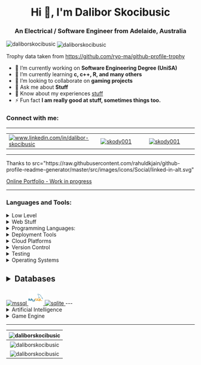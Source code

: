 <h1 align="center">Hi 👋, I'm Dalibor Skocibusic</h1>

<h3 align="center">An Electrical / Software Engineer from Adelaide, Australia</h3>

<!-- <p align="left"> -->
<img src="https://komarev.com/ghpvc/?username=daliborskocibusic&label=Profile%20views&color=0e75b6&style=flat" alt="daliborskocibusic" />

<!-- <p align="left">
  <a href="https://github.com/ryo-ma/github-profile-trophy">
    <img src="https://github-profile-trophy.vercel.app/?username=daliborskocibusic" alt="daliborskocibusic" />
  </a>
</p> -->
<!-- <p align="right">Stuff -->

<!-- [![trophy](https://github-profile-trophy.vercel.app/?username=daliborskocibusic&theme=onedark&margin-w=15&margin-h=15&row=1)](https://github.com//github-profile-trophy) -->

<img align="center" src="https://github-profile-trophy.vercel.app/?username=daliborskocibusic&theme=onedark&margin-w=20&margin-h=20&row=1" alt="daliborskocibusic" />

Trophy data taken from https://github.com/ryo-ma/github-profile-trophy

-   🔭 I’m currently working on **Software Engineering Degree (UniSA)**
-   🌱 I’m currently learning **c, c++, R, and many others**
-   👯 I’m looking to collaborate on **gaming projects**
-   💬 Ask me about **Stuff**
-   📄 Know about my experiences [stuff](www.google.com)
-   ⚡ Fun fact **I am really good at stuff, sometimes things too.**

<h3 align="left">Connect with me:</h3>

---

<table>
  <tr>

  <td width="500">
    <a href="https://linkedin.com/in/dalibor-skocibusic" target="blank">
      <img align="center" src="https://raw.githubusercontent.com/rahuldkjain/github-profile-readme-generator/master/src/images/icons/Social/linked-in-alt.svg" 
      alt="www.linkedin.com/in/dalibor-skocibusic" height="50vw"/>
    </a>
  </td>

  <td width="500">
    <a href="https://www.hackerrank.com/skody001" target="blank" width="500">
      <img align="center" src="https://raw.githubusercontent.com/rahuldkjain/github-profile-readme-generator/master/src/images/icons/Social/hackerrank.svg" alt="skody001" height="60"/>
    </a>
  </td>

  <td width="500">
    <a href="https://www.codewars.com/users/DaliborSkocibusic" target="blank" width="500">
      <img align="center" src="https://uploads-ssl.webflow.com/62e95dddfb380a0e61193e7d/6363e7db70db732290fa3db6_logo-256.png" alt="skody001" height="50"/>
    </a>
  </td>

  </tr>
</table>

---

<p>Thanks to src="https://raw.githubusercontent.com/rahuldkjain/github-profile-readme-generator/master/src/images/icons/Social/linked-in-alt.svg"</p>

<a href="https://daliborskocibusic.github.io/LandingPage/">Online Portfolio - Work in progress</a>

---

<h3 align="left">Languages and Tools:</h3>
<!-- <-- <p align="left"> -->

<!-- <h4 align="left">Low Level:</h4> -->
<details>
  <summary>Low Level</summary>
  <h4>Click each icon to see each project with the tech</h4>

---

<a href="https://www.arduino.cc/" target="_blank" rel="noreferrer">Arduino
<img src="https://cdn.worldvectorlogo.com/logos/arduino-1.svg" alt="arduino" width="40" height="40"/>
</a>

---

</details>

<details>
<summary>Web Stuff</summary>
<h4>Click each icon to see each project with the tech</h4>

---

  <td><a href="https://azure.microsoft.com/en-in/" target="_blank" rel="noreferrer"> 
    <img src="https://www.vectorlogo.zone/logos/microsoft_azure/microsoft_azure-icon.svg" alt="azure" width="40" height="40"/>
  </a></td>

  <!-- <td><a href="https://github.com/DaliborSkocibusic/DiveBarWebDesign">Dive Bar Web Design</td>
  <td><a href="https://github.com/DaliborSkocibusic/ci-cd-test">CI / CD Test</td> -->

<a href="https://babeljs.io/" target="_blank" rel="noreferrer">
<img src="https://www.vectorlogo.zone/logos/babeljs/babeljs-icon.svg" alt="babel" width="40" height="40"/></a></td>

  <!-- <td><a href="https://github.com/DaliborSkocibusic/_nologyn">_nology course prep work</td>
  <td><a href="https://github.com/DaliborSkocibusic/ci-cd-test">CI / CD Test</td>
  </tr> -->

  <a href="https://www.gnu.org/software/bash/" target="_blank" rel="noreferrer"> 
    <img src="https://www.vectorlogo.zone/logos/gnu_bash/gnu_bash-icon.svg" alt="bash" width="40" height="40"/> 
  </a>

  <a href="https://getbootstrap.com" target="_blank" rel="noreferrer"> 
    <img src="https://raw.githubusercontent.com/devicons/devicon/master/icons/bootstrap/bootstrap-plain-wordmark.svg" alt="bootstrap" width="40" height="40"/>
  </a>

  <a href="https://www.w3schools.com/css/" target="_blank" rel="noreferrer">
    <img src="https://raw.githubusercontent.com/devicons/devicon/master/icons/css3/css3-original-wordmark.svg" alt="css3" width="40" height="40"/>
  </a>

  <a href="https://spring.io/" target="_blank" rel="noreferrer">
    <img src="https://www.vectorlogo.zone/logos/springio/springio-icon.svg" alt="spring" width="40" height="40"/>
  </a>

  <a href="https://reactjs.org/" target="_blank" rel="noreferrer">
    <img src="https://raw.githubusercontent.com/devicons/devicon/master/icons/react/react-original-wordmark.svg" alt="react" width="40" height="40"/>
  </a>
  
  <a href="https://sass-lang.com" target="_blank" rel="noreferrer">
    <img src="https://raw.githubusercontent.com/devicons/devicon/master/icons/sass/sass-original.svg" alt="sass" width="40" height="40"/>
  </a>

  <a href="https://nodejs.org" target="_blank" rel="noreferrer">
    <img src="https://raw.githubusercontent.com/devicons/devicon/master/icons/nodejs/nodejs-original-wordmark.svg" alt="nodejs" width="40" height="40"/>
  </a>

  <a href="https://postman.com" target="_blank" rel="noreferrer">
    <img src="https://www.vectorlogo.zone/logos/getpostman/getpostman-icon.svg" alt="postman" width="40" height="40"/>
  </a>

  <a href="https://nestjs.com/" target="_blank" rel="noreferrer">
    <img src="https://raw.githubusercontent.com/devicons/devicon/master/icons/nestjs/nestjs-plain.svg" alt="nestjs" width="40" height="40"/>
  </a>

---

</tr>

</details>

<details>
<summary>Programming Languages:</summary>

---

  <a href="https://www.cprogramming.com/" target="_blank" rel="noreferrer"> 
    <img src="https://raw.githubusercontent.com/devicons/devicon/master/icons/c/c-original.svg" alt="c" width="40" height="40"/> 
  </a>
  <a href="https://www.w3schools.com/cpp/" target="_blank" rel="noreferrer">
    <img src="https://raw.githubusercontent.com/devicons/devicon/master/icons/cplusplus/cplusplus-original.svg" alt="cplusplus" width="40" height="40"/>
  </a>
  <a href="https://www.w3schools.com/cs/" target="_blank" rel="noreferrer"> 
    <img src="https://raw.githubusercontent.com/devicons/devicon/master/icons/csharp/csharp-original.svg" alt="csharp" width="40" height="40"/>
  </a>
  <a href="https://www.w3.org/html/" target="_blank" rel="noreferrer">
    <img src="https://raw.githubusercontent.com/devicons/devicon/master/icons/html5/html5-original-wordmark.svg" alt="html5" width="40" height="40"/>
  </a>
  <a href="https://www.java.com" target="_blank" rel="noreferrer">
    <img src="https://raw.githubusercontent.com/devicons/devicon/master/icons/java/java-original.svg" alt="java" width="40" height="40"/>
  </a>
  <a href="https://www.python.org" target="_blank" rel="noreferrer">
    <img src="https://raw.githubusercontent.com/devicons/devicon/master/icons/python/python-original.svg" alt="python" width="40" height="40"/>
  </a>

---

</details>

<details>
<summary>Deployment Tools</summary>

---

  <a href="https://www.docker.com/" target="_blank" rel="noreferrer"> 
    <img src="https://raw.githubusercontent.com/devicons/devicon/master/icons/docker/docker-original-wordmark.svg" alt="docker" width="40" height="40"/>
  </a>
  <a href="https://dotnet.microsoft.com/" target="_blank" rel="noreferrer"> 
    <img src="https://raw.githubusercontent.com/devicons/devicon/master/icons/dot-net/dot-net-original-wordmark.svg" alt="dotnet" width="40" height="40"/>
  </a>

---

</details>

<details>
<summary>Cloud Platforms</summary>

---

  <a href="https://firebase.google.com/" target="_blank" rel="noreferrer"> 
    <img src="https://www.vectorlogo.zone/logos/firebase/firebase-icon.svg" alt="firebase" width="40" height="40"/>
  </a>
  <a href="https://cloud.google.com" target="_blank" rel="noreferrer">
    <img src="https://www.vectorlogo.zone/logos/google_cloud/google_cloud-icon.svg" alt="gcp" width="40" height="40"/>
  </a>

---

</details>

<details><summary>Version Control</summary>

---

  <a href="https://git-scm.com/" target="_blank" rel="noreferrer">
    <img src="https://www.vectorlogo.zone/logos/git-scm/git-scm-icon.svg" alt="git" width="40" height="40"/>
  </a>

---

  </details>

  <details>
  <summary>Testing</summary>

---

  <a href="https://jestjs.io" target="_blank" rel="noreferrer">
    <img src="https://www.vectorlogo.zone/logos/jestjsio/jestjsio-icon.svg" alt="jest" width="40" height="40"/>
  </a>
  <p>Pytest</p>
  <p>J Unit Test</p>

---

  </details>

<details><summary>Operating Systems</summary>
<a href="https://www.linux.org/" target="_blank" rel="noreferrer"> 
  <img src="https://raw.githubusercontent.com/devicons/devicon/master/icons/linux/linux-original.svg" alt="linux" width="40" height="40"/>
</a>
<a href="https://www.mathworks.com/" target="_blank" rel="noreferrer"> 
  <img src="https://upload.wikimedia.org/wikipedia/commons/2/21/Matlab_Logo.png" alt="matlab" width="40" height="40"/>
</a>
</details>

## <details><summary>Databases</summary>

<a href="https://www.microsoft.com/en-us/sql-server" target="_blank" rel="noreferrer">
  <img src="https://www.svgrepo.com/show/303229/microsoft-sql-server-logo.svg" alt="mssql" width="40" height="40"/>
  </a>
  <a href="https://www.mysql.com/" target="_blank" rel="noreferrer">
    <img src="https://raw.githubusercontent.com/devicons/devicon/master/icons/mysql/mysql-original-wordmark.svg" alt="mysql" width="40" height="40"/>
  </a>
  <a href="https://www.sqlite.org/" target="_blank" rel="noreferrer">
    <img src="https://www.vectorlogo.zone/logos/sqlite/sqlite-icon.svg" alt="sqlite" width="40" height="40"/>
  </a>
---
</details>

<details><summary>Artificial Intelligence</summary>
<a href="https://pandas.pydata.org/" target="_blank" rel="noreferrer">
  <img src="https://raw.githubusercontent.com/devicons/devicon/2ae2a900d2f041da66e950e4d48052658d850630/icons/pandas/pandas-original.svg" alt="pandas" width="40" height="40"/>
</a>
<a href="https://pytorch.org/" target="_blank" rel="noreferrer">
  <img src="https://www.vectorlogo.zone/logos/pytorch/pytorch-icon.svg" alt="pytorch" width="40" height="40"/>
</a>
<a href="https://scikit-learn.org/" target="_blank" rel="noreferrer">
  <img src="https://upload.wikimedia.org/wikipedia/commons/0/05/Scikit_learn_logo_small.svg" alt="scikit_learn" width="40" height="40"/>
</a>
<a href="https://www.tensorflow.org" target="_blank" rel="noreferrer"> 
  <img src="https://www.vectorlogo.zone/logos/tensorflow/tensorflow-icon.svg" alt="tensorflow" width="40" height="40"/>
</a>
</details>

<details><summary>Game Engine</summary>
<a href="https://unrealengine.com/" target="_blank" rel="noreferrer"> 
  <img src="https://raw.githubusercontent.com/kenangundogan/fontisto/036b7eca71aab1bef8e6a0518f7329f13ed62f6b/icons/svg/brand/unreal-engine.svg" alt="unreal" width="40" height="40"/>
</a>
</details>

---

| <img align="center" width=500 src="https://github-readme-stats.vercel.app/api/top-langs?username=daliborskocibusic&count_private=true&include_all_commits=true&langs_count=10&theme=radical&show_icons=true&locale=en&layout=compact" alt="daliborskocibusic" /> |
| :--------------------------------------------------------------------------------------------------------------------------------------------------------------------------------------------------------------------------------------------------------------: |
|                            <img align="center" width=500 src="https://github-readme-stats.vercel.app/api?username=daliborskocibusic&count_private=true&include_all_commits=true&show_icons=true&locale=en" alt="daliborskocibusic" />                            |
|                                       <img align="center" width=500 src="https://github-readme-streak-stats.herokuapp.com/?user=daliborskocibusic&include_all_commits=true&count_private=true&" alt="daliborskocibusic" />                                       |

<!--START_SECTION:waka-->
<!--END_SECTION:waka-->
